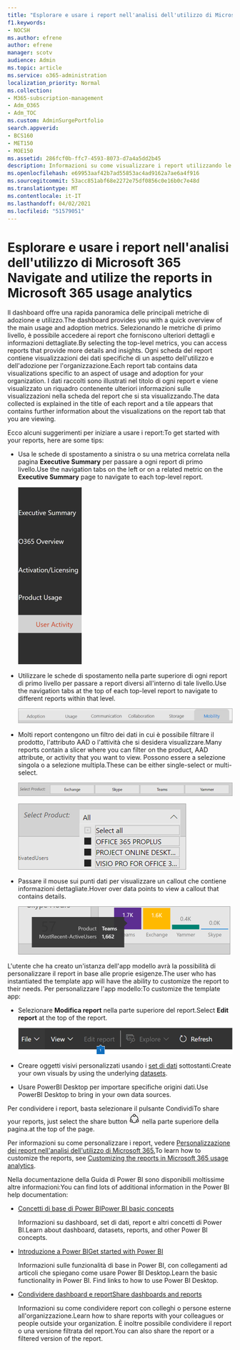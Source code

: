 ```yaml
---
title: "Esplorare e usare i report nell'analisi dell'utilizzo di Microsoft 365 "
f1.keywords:
- NOCSH
ms.author: efrene
author: efrene
manager: scotv
audience: Admin
ms.topic: article
ms.service: o365-administration
localization_priority: Normal
ms.collection:
- M365-subscription-management
- Adm_O365
- Adm_TOC
ms.custom: AdminSurgePortfolio
search.appverid:
- BCS160
- MET150
- MOE150
ms.assetid: 286fcf0b-ffc7-4593-8073-d7a4a5dd2b45
description: Informazioni su come visualizzare i report utilizzando le schede e i filtri di spostamento.
ms.openlocfilehash: e69953aaf42b7ad55853ac4ad9162a7ae6a4f916
ms.sourcegitcommit: 53acc851abf68e2272e75df0856c0e16b0c7e48d
ms.translationtype: MT
ms.contentlocale: it-IT
ms.lasthandoff: 04/02/2021
ms.locfileid: "51579051"
---
```

# <a name="navigate-and-utilize-the-reports-in-microsoft-365-usage-analytics"></a><span data-ttu-id="73848-103">Esplorare e usare i report nell'analisi dell'utilizzo di Microsoft 365 </span><span class="sxs-lookup"><span data-stu-id="73848-103">Navigate and utilize the reports in Microsoft 365 usage analytics</span></span>

<span data-ttu-id="73848-104">Il dashboard offre una rapida panoramica delle principali metriche di adozione e utilizzo.</span><span class="sxs-lookup"><span data-stu-id="73848-104">The dashboard provides you with a quick overview of the main usage and adoption metrics.</span></span> <span data-ttu-id="73848-105">Selezionando le metriche di primo livello, è possibile accedere ai report che forniscono ulteriori dettagli e informazioni dettagliate.</span><span class="sxs-lookup"><span data-stu-id="73848-105">By selecting the top-level metrics, you can access reports that provide more details and insights.</span></span> <span data-ttu-id="73848-106">Ogni scheda del report contiene visualizzazioni dei dati specifiche di un aspetto dell'utilizzo e dell'adozione per l'organizzazione.</span><span class="sxs-lookup"><span data-stu-id="73848-106">Each report tab contains data visualizations specific to an aspect of usage and adoption for your organization.</span></span> <span data-ttu-id="73848-107">I dati raccolti sono illustrati nel titolo di ogni report e viene visualizzato un riquadro contenente ulteriori informazioni sulle visualizzazioni nella scheda del report che si sta visualizzando.</span><span class="sxs-lookup"><span data-stu-id="73848-107">The data collected is explained in the title of each report and a tile appears that contains further information about the visualizations on the report tab that you are viewing.</span></span>

<span data-ttu-id="73848-108">Ecco alcuni suggerimenti per iniziare a usare i report:</span><span class="sxs-lookup"><span data-stu-id="73848-108">To get started with your reports, here are some tips:</span></span>

- <span data-ttu-id="73848-109">Usa le schede di spostamento a sinistra o su una metrica correlata nella pagina **Executive Summary** per passare a ogni report di primo livello.</span><span class="sxs-lookup"><span data-stu-id="73848-109">Use the navigation tabs on the left or on a related metric on the **Executive Summary** page to navigate to each top-level report.</span></span>

    ![Mostra le schede di spostamento a sinistra](../../media/navigate-usage-analytics1.png)

- <span data-ttu-id="73848-111">Utilizzare le schede di spostamento nella parte superiore di ogni report di primo livello per passare a report diversi all'interno di tale livello.</span><span class="sxs-lookup"><span data-stu-id="73848-111">Use the navigation tabs at the top of each top-level report to navigate to different reports within that level.</span></span>

    ![Mostra le schede di spostamento nella parte superiore di ogni report](../../media/navigate-usage-analytics2.png)

- <span data-ttu-id="73848-113">Molti report contengono un filtro dei dati in cui è possibile filtrare il prodotto, l'attributo AAD o l'attività che si desidera visualizzare.</span><span class="sxs-lookup"><span data-stu-id="73848-113">Many reports contain a slicer where you can filter on the product, AAD attribute, or activity that you want to view.</span></span> <span data-ttu-id="73848-114">Possono essere a selezione singola o a selezione multipla.</span><span class="sxs-lookup"><span data-stu-id="73848-114">These can be either single-select or multi-select.</span></span>

    ![Mostra un filtro dei dati](../../media/navigate-usage-analytics3.png)

    ![Mostra un filtro dei dati](../../media/navigate-usage-analytics4.png)


- <span data-ttu-id="73848-117">Passare il mouse sui punti dati per visualizzare un callout che contiene informazioni dettagliate.</span><span class="sxs-lookup"><span data-stu-id="73848-117">Hover over data points to view a callout that contains details.</span></span>

    ![Esempio di passaggio del mouse](../../media/navigate-usage-analytics6.png)

<span data-ttu-id="73848-119">L'utente che ha creato un'istanza dell'app modello avrà la possibilità di personalizzare il report in base alle proprie esigenze.</span><span class="sxs-lookup"><span data-stu-id="73848-119">The user who has instantiated the template app will have the ability to customize the report to their needs.</span></span> <span data-ttu-id="73848-120">Per personalizzare l'app modello:</span><span class="sxs-lookup"><span data-stu-id="73848-120">To customize the template app:</span></span>

- <span data-ttu-id="73848-121">Selezionare **Modifica report** nella parte superiore del report.</span><span class="sxs-lookup"><span data-stu-id="73848-121">Select **Edit report** at the top of the report.</span></span>

    ![Mostra il report Modifica](../../media/navigate-usage-analytics7.png)


- <span data-ttu-id="73848-123">Creare oggetti visivi personalizzati usando i [set di dati](usage-analytics-data-model.md) sottostanti.</span><span class="sxs-lookup"><span data-stu-id="73848-123">Create your own visuals by using the underlying [datasets](usage-analytics-data-model.md).</span></span>

- <span data-ttu-id="73848-124">Usare PowerBI Desktop per importare specifiche origini dati.</span><span class="sxs-lookup"><span data-stu-id="73848-124">Use PowerBI Desktop to bring in your own data sources.</span></span>

<span data-ttu-id="73848-125">Per condividere i report, basta selezionare il pulsante Condividi</span><span class="sxs-lookup"><span data-stu-id="73848-125">To share your reports, just select the share button</span></span> ![Power BI Share icon](../../media/dbb0569d-2013-4f9d-ab9d-d01b09631b92.png) <span data-ttu-id="73848-127">nella parte superiore della pagina.</span><span class="sxs-lookup"><span data-stu-id="73848-127">at the top of the page.</span></span>

<span data-ttu-id="73848-128">Per informazioni su come personalizzare i report, vedere [Personalizzazione dei report nell'analisi dell'utilizzo di Microsoft 365.](customize-reports.md)</span><span class="sxs-lookup"><span data-stu-id="73848-128">To learn how to customize the reports, see [Customizing the reports in Microsoft 365 usage analytics](customize-reports.md).</span></span>

<span data-ttu-id="73848-129">Nella documentazione della Guida di Power BI sono disponibili moltissime altre informazioni:</span><span class="sxs-lookup"><span data-stu-id="73848-129">You can find lots of additional information in the Power BI help documentation:</span></span>

- [<span data-ttu-id="73848-130">Concetti di base di Power BI</span><span class="sxs-lookup"><span data-stu-id="73848-130">Power BI basic concepts</span></span>](/power-bi/service-basic-concepts)

    <span data-ttu-id="73848-131">Informazioni su dashboard, set di dati, report e altri concetti di Power BI.</span><span class="sxs-lookup"><span data-stu-id="73848-131">Learn about dashboard, datasets, reports, and other Power BI concepts.</span></span>

- [<span data-ttu-id="73848-132">Introduzione a Power BI</span><span class="sxs-lookup"><span data-stu-id="73848-132">Get started with Power BI</span></span>](/power-bi/service-get-started?wt.mc_id=O365_Reports_PBI_contentpack)

    <span data-ttu-id="73848-p104">Informazioni sulle funzionalità di base in Power BI, con collegamenti ad articoli che spiegano come usare Power BI Desktop.</span><span class="sxs-lookup"><span data-stu-id="73848-p104">Learn the basic functionality in Power BI. Find links to how to use Power BI Desktop.</span></span>

- [<span data-ttu-id="73848-135">Condividere dashboard e report</span><span class="sxs-lookup"><span data-stu-id="73848-135">Share dashboards and reports</span></span>](/power-bi/service-share-dashboards)

    <span data-ttu-id="73848-136">Informazioni su come condividere report con colleghi o persone esterne all'organizzazione.</span><span class="sxs-lookup"><span data-stu-id="73848-136">Learn how to share reports with your colleagues or people outside your organization.</span></span> <span data-ttu-id="73848-137">È inoltre possibile condividere il report o una versione filtrata del report.</span><span class="sxs-lookup"><span data-stu-id="73848-137">You can also share the report or a filtered version of the report.</span></span>